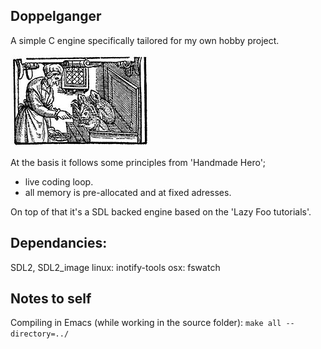 

Doppelganger
------------

A simple C engine specifically tailored for my own hobby project.

![Alt text](/resources/familiars.jpg?raw=true "Witch and her familiars")


At the basis it follows some principles from 'Handmade Hero';
- live coding loop.
- all memory is pre-allocated and at fixed adresses.

On top of that it's a SDL backed engine based on the 'Lazy Foo tutorials'.


Dependancies:
-------------
SDL2, SDL2_image
linux:
    inotify-tools
osx:
    fswatch



Notes to self
-------------

Compiling in Emacs (while working in the source folder):
`make all --directory=../`
